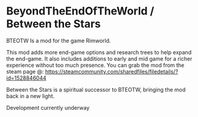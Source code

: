 # BeyondTheEndOfTheWorld / Between the Stars
BTEOTW Is a mod for the game Rimworld.

This mod adds more end-game options and research trees to help expand the end-game.
It also includes additions to early and mid game for a richer experience without too much presence. 
You can grab the mod from the steam page @:
https://steamcommunity.com/sharedfiles/filedetails/?id=1528846044


Between the Stars is a spiritual successor to BTEOTW, bringing the mod back in a new light.

Development currently underway
